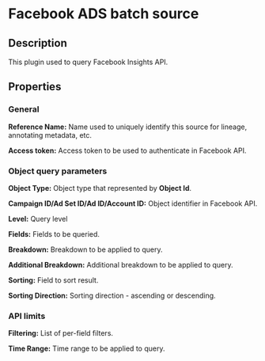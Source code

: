 # Facebook ADS batch source

Description
-----------
This plugin used to query Facebook Insights API.

Properties
----------
### General

**Reference Name:** Name used to uniquely identify this source for lineage, annotating metadata, etc.

**Access token:** Access token to be used to authenticate in Facebook API.

### Object query parameters
**Object Type:** Object type that represented by **Object Id**.

**Campaign ID/Ad Set ID/Ad ID/Account ID:** Object identifier in Facebook API.

**Level:** Query level

**Fields:** Fields to be queried.

**Breakdown:** Breakdown to be applied to query.

**Additional Breakdown:** Additional breakdown to be applied to query.

**Sorting:** Field to sort result.

**Sorting Direction:** Sorting direction - ascending or descending.

### API limits

**Filtering:** List of per-field filters.

**Time Range:** Time range to be applied to query.
